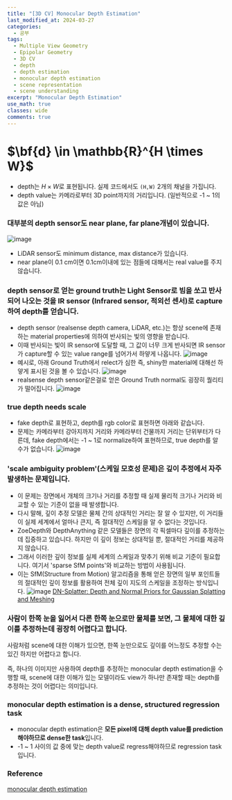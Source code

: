 ```yaml
---
title: "[3D CV] Monocular Depth Estimation"
last_modified_at: 2024-03-27
categories:
  - 공부
tags:
  - Multiple View Geometry
  - Epipolar Geometry
  - 3D CV
  - depth
  - depth estimation
  - monocular depth estimation
  - scene representation
  - scene understanding
excerpt: "Monocular Depth Estimation"
use_math: true
classes: wide
comments: true
---
```


# $\bf{d} \in \mathbb{R}^{H \times W}$

- depth는 $H \times W$로 표현됩니다. 실제 코드에서도 `(H,W)` 2개의 채널을 가집니다.
- depth value는 카메라로부터 3D point까지의 거리입니다. (일반적으로 -1 ~ 1의 값은 아님)

### 대부분의 depth sensor도 near plane, far plane개념이 있습니다.
![image](https://github.com/user-attachments/assets/2366f3a5-fc28-4071-a32b-52fe54c4162e)
- LiDAR sensor도 minimum distance, max distance가 있습니다.
- near plane이 0.1 cm이면 0.1cm이내에 있는 점들에 대해서는 real value를 주지 않습니다.


### depth sensor로 얻는 ground truth는 Light Sensor로 빔을 쏘고 반사되어 나오는 것을 IR sensor (Infrared sensor, 적외선 센서)로 capture하여 depth를 얻습니다.
- depth sensor (realsense depth camera, LiDAR, etc.)는 항상 scene에 존재하는 material properties에 의하여 반사되는 빛의 영향을 받습니다.
- 이때 반사되는 빛이 IR sensor에 도달할 때, 그 값이 너무 크게 반사되면 IR sensor가 capture할 수 있는 value range를 넘어가서 하얗게 나옵니다.
![image](https://github.com/user-attachments/assets/9cbe65ad-940f-4b18-a415-1b78a4fb8116)
- 예시로, 아래 Ground Truth에서 relect가 심한 즉, shiny한 material에 대해선 하얗게 표시된 것을 볼 수 있습니다.
![image](https://github.com/user-attachments/assets/75c1fbc8-b8d7-4266-8482-3402c4fb260b)
- realsense depth sensor같은걸로 얻은 Ground Truth normal도 굉장히 퀄리티가 떨어집니다.
![image](https://github.com/user-attachments/assets/c59e838e-6f79-4728-8d07-75255d0eb653)

### true depth needs scale

- fake depth로 표현하고, depth를 rgb color로 표현하면 아래와 같습니다.
- 문제는 카메라부터 강아지까지 거리와 카메라부터 건물까지 거리는 단위부터가 다른데, fake depth에서는 -1 ~ 1로 normalize하여 표현하므로, true depth를 알 수가 없습니다.
![image](https://github.com/user-attachments/assets/314cd810-3ca9-48bc-b73a-74e68806e648)

### 'scale ambiguity problem'(스케일 모호성 문제)은 깊이 추정에서 자주 발생하는 문제입니다.
- 이 문제는 장면에서 개체의 크기나 거리를 추정할 때 실제 물리적 크기나 거리와 비교할 수 있는 기준이 없을 때 발생합니다.
- 다시 말해, 깊이 추정 모델은 물체 간의 상대적인 거리는 잘 알 수 있지만, 이 거리들이 실제 세계에서 얼마나 큰지, 즉 절대적인 스케일을 알 수 없다는 것입니다.
- ZoeDepth와 DepthAnything 같은 모델들은 장면의 각 픽셀마다 깊이를 추정하는 데 집중하고 있습니다. 하지만 이 깊이 정보는 상대적일 뿐, 절대적인 거리를 제공하지 않습니다.
- 그래서 이러한 깊이 정보를 실제 세계의 스케일과 맞추기 위해 비교 기준이 필요합니다. 여기서 'sparse SfM points'와 비교하는 방법이 사용됩니다.
- 이는 SfM(Structure from Motion) 알고리즘을 통해 얻은 장면의 일부 포인트들의 절대적인 깊이 정보를 활용하여 전체 깊이 지도의 스케일을 조정하는 방식입니다.
![image](https://github.com/user-attachments/assets/88903602-bda8-4b8f-9a97-b08869f411bd)
[DN-Splatter: Depth and Normal Priors for Gaussian Splatting and Meshing](https://arxiv.org/abs/2403.17822)


### 사람이 한쪽 눈을 잃어서 다른 한쪽 눈으로만 물체를 보면, 그 물체에 대한 깊이를 추정하는데 굉장히 어렵다고 합니다.

사람처럼 scene에 대한 이해가 있으면, 한쪽 눈만으로도 깊이를 어느정도 추정할 수는 있긴 하지만 어렵다고 합니다.

즉, 하나의 이미지만 사용하여 depth를 추정하는 monocular depth estimation을 수행할 때, scene에 대한 이해가 있는 모델이라도 view가 하나만 존재할 때는 depth를 추정하는 것이 어렵다는 의미입니다.

### monocular depth estimation is a dense, structured regression task

- monocular depth estimation은 **모든 pixel에 대해 depth value를 prediction해야하므로 dense한 task**입니다.
- -1 ~ 1 사이의 값 중에 맞는 depth value로 regress해야하므로 regression task입니다.


### Reference
[monocular depth estimation](https://www.youtube.com/live/WoiI_Pn9yHw?si=TWAW4JpuLppNH5I9)
